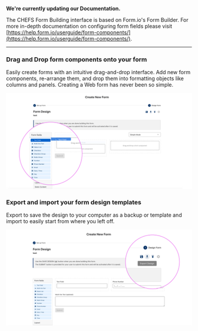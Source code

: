 **We're currently updating our Documentation.**

The CHEFS Form Building interface is based on Form.io's Form Builder.
For more in-depth documentation on configuring form fields please visit [https://help.form.io/userguide/form-components/](https://help.form.io/userguide/form-components/).


***


### Drag and Drop form components onto your form

Easily create forms with an intuitive drag-and-drop interface. Add new form components, re-arrange them, and drop them into formatting objects like columns and panels. Creating a Web form has never been so simple.

![Drag and Drop form components onto your form](images/drag_drop.png)  

### Export and import your form design templates

Export to save the design to your computer as a backup or template and import to easily start from where you left off. 

![Export and import your form design templates](images/export.png) 